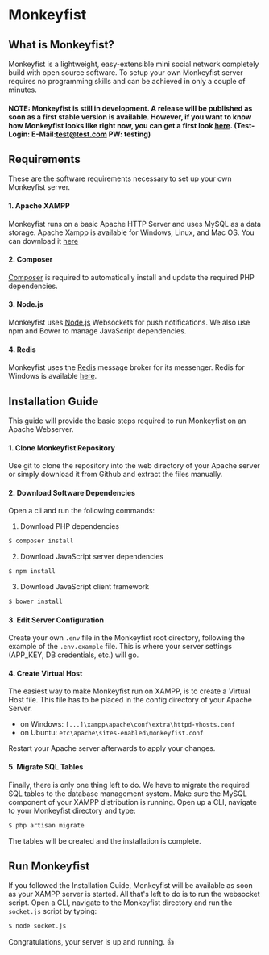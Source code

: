 # **Monkeyfist**

## What is Monkeyfist?
Monkeyfist is a lightweight, easy-extensible mini social network completely build with open source software. To setup your own Monkeyfist server requires no programming skills and can be achieved in only a couple of minutes.

#### **NOTE:**  Monkeyfist is still in development. A release will be published as soon as a first stable version is available. However, if you want to know how Monkeyfist looks like right now, you can get a first look [here](http://monkeytest.ddns.net). (Test-Login: E-Mail:test@test.com PW: testing)

## Requirements
These are the software requirements necessary to set up your own Monkeyfist server.

#### 1. Apache XAMPP
Monkeyfist runs on a basic Apache HTTP Server and uses MySQL as a data storage. Apache Xampp is available for Windows, Linux, and Mac OS. You can download it [here](https://www.apachefriends.org/download.html)

#### 2. Composer
[Composer](https://getcomposer.org/download/) is required to automatically install and update the required PHP dependencies.

#### 3. Node.js
Monkeyfist uses [Node.js](https://nodejs.org/) Websockets for push notifications. We also use npm and Bower to manage JavaScript dependencies.

#### 4. Redis
Monkeyfist uses the [Redis](https://redis.io/download) message broker for its messenger. Redis for Windows is available [here](https://github.com/MSOpenTech/redis/releases).

## Installation Guide
This guide will provide the basic steps required to run Monkeyfist on an Apache Webserver.

#### 1. Clone Monkeyfist Repository
Use git to clone the repository into the web directory of your Apache server or simply download it from Github and extract the files manually.

#### 2. Download Software Dependencies
Open a cli and run the following commands:
1. Download PHP dependencies  
```sh
$ composer install
```
2. Download JavaScript server dependencies  
```sh
$ npm install
```
3. Download JavaScript client framework  
```sh
$ bower install
```

#### 3. Edit Server Configuration
Create your own ```.env``` file in the Monkeyfist root directory, following the example of the ```.env.example``` file. This is where your server settings (APP_KEY, DB credentials, etc.) will go.

#### 4. Create Virtual Host
The easiest way to make Monkeyfist run on XAMPP, is to create a Virtual Host file. This file has to be placed in the config directory of your Apache Server.  
* on Windows: ```[...]\xampp\apache\conf\extra\httpd-vhosts.conf```
* on Ubuntu: ```etc\apache\sites-enabled\monkeyfist.conf```

Restart your Apache server afterwards to apply your changes.

#### 5. Migrate SQL Tables
Finally, there is only one thing left to do. We have to migrate the required SQL tables to the database management system. Make sure the MySQL component of your XAMPP distribution is running. Open up a CLI, navigate to your Monkeyfist directory and type:
```sh
$ php artisan migrate
```
The tables will be created and the installation is complete.

## Run Monkeyfist

If you followed the Installation Guide, Monkeyfist will be available as soon as your XAMPP server is started. All that's left to do is to run the websocket script. Open a CLI, navigate to the Monkeyfist directory and run the ```socket.js``` script by typing:
```sh
$ node socket.js
```
Congratulations, your server is up and running. :thumbsup:
